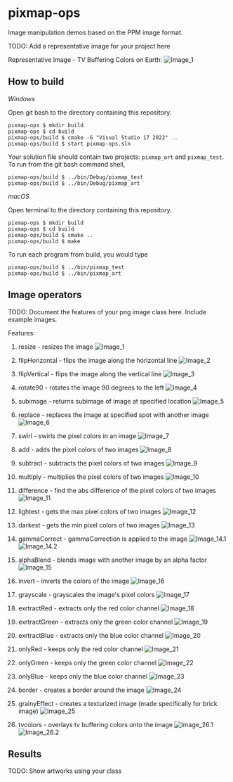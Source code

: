 # pixmap-ops

Image manipulation demos based on the PPM image format.

TODO: Add a representative image for your project here

Representative Image - TV Buffering Colors on Earth:
![Image_1](images/earth-tv-colors.png)

## How to build

*Windows*

Open git bash to the directory containing this repository.

```
pixmap-ops $ mkdir build
pixmap-ops $ cd build
pixmap-ops/build $ cmake -G "Visual Studio 17 2022" ..
pixmap-ops/build $ start pixmap-ops.sln
```

Your solution file should contain two projects: `pixmap_art` and `pixmap_test`.
To run from the git bash command shell, 

```
pixmap-ops/build $ ../bin/Debug/pixmap_test
pixmap-ops/build $ ../bin/Debug/pixmap_art
```

*macOS*

Open terminal to the directory containing this repository.

```
pixmap-ops $ mkdir build
pixmap-ops $ cd build
pixmap-ops/build $ cmake ..
pixmap-ops/build $ make
```

To run each program from build, you would type

```
pixmap-ops/build $ ../bin/pixmap_test
pixmap-ops/build $ ../bin/pixmap_art
```

## Image operators

TODO: Document the features of your png image class here. Include example images.

Features:
1. resize - resizes the image
![Image_1](images/earth-200-300.png)

2. flipHorizontal - flips the image along the horizontal line
![Image_2](images/earth-flip.png)

3. flipVertical - flips the image along the vertical line
![Image_3](images/earth-vertical-flip.png)

4. rotate90 - rotates the image 90 degrees to the left
![Image_4](images/earth-rotate90.png)

5. subimage - returns subimage of image at specified location
![Image_5](images/earth-subimage.png)

6. replace - replaces the image at specified spot with another image
![Image_6](images/earth-blend-0.5.png)

7. swirl - swirls the pixel colors in an image
![Image_7](images/bear-swirl.png)

8. add - adds the pixel colors of two images
![Image_8](images/feep-add.png)

9. subtract - subtracts the pixel colors of two images
![Image_9](images/feep-subtract.png)

10. multiply - multiplies the pixel colors of two images
![Image_10](images/feep-subtract.png)

11. difference - find the abs difference of the pixel colors of two images
![Image_11](images/feep-difference.png)

12. lightest - gets the max pixel colors of two images
![Image_12](images/feep-lightest.png)

13. darkest - gets the min pixel colors of two images
![Image_13](images/feep-darkest.png)

14. gammaCorrect - gammaCorrection is applied to the image
![Image_14.1](images/earth-gamma-0.6.png)
![Image_14.2](images/earth-gamma-2.2.png)  

15. alphaBlend - blends image with another image by an alpha factor
![Image_15](images/earth-blend-0.5.png)  

16. invert - inverts the colors of the image
![Image_16](images/bear-invert.png)

17. grayscale - grayscales the image's pixel colors
![Image_17](images/earth-grayscale.png)

18. exrtractRed - extracts only the red color channel
![Image_18](images/friends-extract-red.png)

19. exrtractGreen - extracts only the green color channel
![Image_19](images/friends-extract-green.png)

20. exrtractBlue - extracts only the blue color channel
![Image_20](images/friends-extract-blue.png)

21. onlyRed - keeps only the red color channel
![Image_21](images/friends-only-red.png)

22. onlyGreen - keeps only the green color channel
![Image_22](images/friends-only-green.png)

23. onlyBlue - keeps only the blue color channel
![Image_23](images/friends-only-blue.png)

24. border - creates a border around the image
![Image_24](images/flowers-border.png)

25. grainyEffect - creates a texturized image (made specifically for brick image)
![Image_25](images/brick-texturized.png)

26. tvcolors - overlays tv buffering colors onto the image
![Image_26.1](images/earth-tv-colors.png)
![Image_26.2](images/squishy-tv-colors.png)

## Results 

TODO: Show artworks using your class

